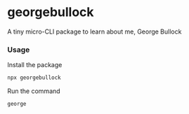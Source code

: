 # georgebullock

A tiny micro-CLI package to learn about me, George Bullock

### Usage

Install the package

```sh
npx georgebullock
```

Run the command

```
george
```
